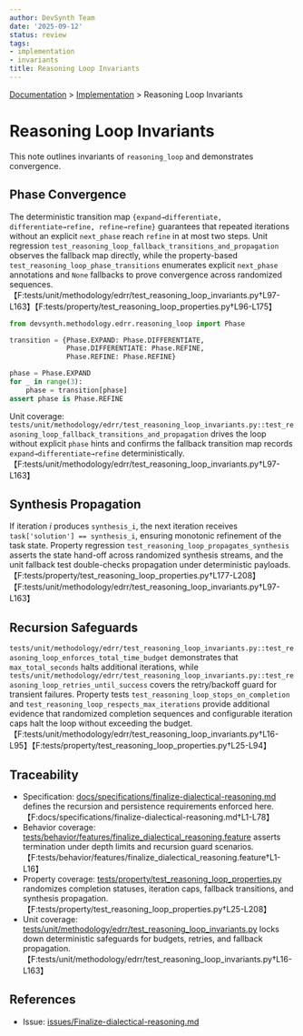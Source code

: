 ```yaml
---
author: DevSynth Team
date: '2025-09-12'
status: review
tags:
- implementation
- invariants
title: Reasoning Loop Invariants
---
```

<div class="breadcrumbs">
<a href="../index.md">Documentation</a> &gt; <a href="index.md">Implementation</a> &gt; Reasoning Loop Invariants
</div>

# Reasoning Loop Invariants

This note outlines invariants of `reasoning_loop` and demonstrates convergence.

## Phase Convergence

The deterministic transition map
`{expand→differentiate, differentiate→refine, refine→refine}` guarantees that
repeated iterations without an explicit `next_phase` reach `refine` in at most
two steps. Unit regression `test_reasoning_loop_fallback_transitions_and_propagation`
observes the fallback map directly, while the property-based
`test_reasoning_loop_phase_transitions` enumerates explicit `next_phase`
annotations and `None` fallbacks to prove convergence across randomized
sequences.【F:tests/unit/methodology/edrr/test_reasoning_loop_invariants.py†L97-L163】【F:tests/property/test_reasoning_loop_properties.py†L96-L175】

```python
from devsynth.methodology.edrr.reasoning_loop import Phase

transition = {Phase.EXPAND: Phase.DIFFERENTIATE,
              Phase.DIFFERENTIATE: Phase.REFINE,
              Phase.REFINE: Phase.REFINE}

phase = Phase.EXPAND
for _ in range(3):
    phase = transition[phase]
assert phase is Phase.REFINE
```

Unit coverage: `tests/unit/methodology/edrr/test_reasoning_loop_invariants.py::test_reasoning_loop_fallback_transitions_and_propagation` drives the loop without explicit `phase` hints and confirms the fallback transition map records `expand→differentiate→refine` deterministically.【F:tests/unit/methodology/edrr/test_reasoning_loop_invariants.py†L97-L163】

## Synthesis Propagation

If iteration *i* produces `synthesis_i`, the next iteration receives
`task['solution'] == synthesis_i`, ensuring monotonic refinement of the task
state. Property regression `test_reasoning_loop_propagates_synthesis` asserts
the state hand-off across randomized synthesis streams, and the unit fallback
test double-checks propagation under deterministic payloads.【F:tests/property/test_reasoning_loop_properties.py†L177-L208】【F:tests/unit/methodology/edrr/test_reasoning_loop_invariants.py†L97-L163】

## Recursion Safeguards

`tests/unit/methodology/edrr/test_reasoning_loop_invariants.py::test_reasoning_loop_enforces_total_time_budget` demonstrates that
`max_total_seconds` halts additional iterations, while `tests/unit/methodology/edrr/test_reasoning_loop_invariants.py::test_reasoning_loop_retries_until_success` covers the retry/backoff guard for transient failures. Property tests `test_reasoning_loop_stops_on_completion` and `test_reasoning_loop_respects_max_iterations` provide additional evidence that randomized completion sequences and configurable iteration caps halt the loop without exceeding the budget.【F:tests/unit/methodology/edrr/test_reasoning_loop_invariants.py†L16-L95】【F:tests/property/test_reasoning_loop_properties.py†L25-L94】

## Traceability

- Specification: [docs/specifications/finalize-dialectical-reasoning.md](../../docs/specifications/finalize-dialectical-reasoning.md) defines the recursion and persistence requirements enforced here.【F:docs/specifications/finalize-dialectical-reasoning.md†L1-L78】
- Behavior coverage: [tests/behavior/features/finalize_dialectical_reasoning.feature](../../tests/behavior/features/finalize_dialectical_reasoning.feature) asserts termination under depth limits and recursion guard scenarios.【F:tests/behavior/features/finalize_dialectical_reasoning.feature†L1-L16】
- Property coverage: [tests/property/test_reasoning_loop_properties.py](../../tests/property/test_reasoning_loop_properties.py) randomizes completion statuses, iteration caps, fallback transitions, and synthesis propagation.【F:tests/property/test_reasoning_loop_properties.py†L25-L208】
- Unit coverage: [tests/unit/methodology/edrr/test_reasoning_loop_invariants.py](../../tests/unit/methodology/edrr/test_reasoning_loop_invariants.py) locks down deterministic safeguards for budgets, retries, and fallback propagation.【F:tests/unit/methodology/edrr/test_reasoning_loop_invariants.py†L16-L163】

## References

- Issue: [issues/Finalize-dialectical-reasoning.md](../issues/Finalize-dialectical-reasoning.md)
